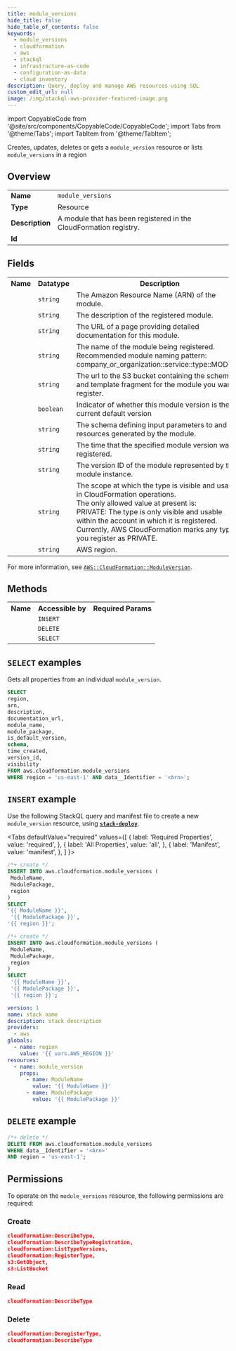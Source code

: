 ```yaml
---
title: module_versions
hide_title: false
hide_table_of_contents: false
keywords:
  - module_versions
  - cloudformation
  - aws
  - stackql
  - infrastructure-as-code
  - configuration-as-data
  - cloud inventory
description: Query, deploy and manage AWS resources using SQL
custom_edit_url: null
image: /img/stackql-aws-provider-featured-image.png
---
```


import CopyableCode from '@site/src/components/CopyableCode/CopyableCode';
import Tabs from '@theme/Tabs';
import TabItem from '@theme/TabItem';

Creates, updates, deletes or gets a <code>module_version</code> resource or lists <code>module_versions</code> in a region

## Overview
<table>
<tbody>
<tr><td><b>Name</b></td><td><code>module_versions</code></td></tr>
<tr><td><b>Type</b></td><td>Resource</td></tr>
<tr><td><b>Description</b></td><td>A module that has been registered in the CloudFormation registry.</td></tr>
<tr><td><b>Id</b></td><td><CopyableCode code="aws.cloudformation.module_versions" /></td></tr>
</tbody>
</table>

## Fields
<table>
<tbody>
<tr><th>Name</th><th>Datatype</th><th>Description</th></tr><tr><td><CopyableCode code="arn" /></td><td><code>string</code></td><td>The Amazon Resource Name (ARN) of the module.</td></tr>
<tr><td><CopyableCode code="description" /></td><td><code>string</code></td><td>The description of the registered module.</td></tr>
<tr><td><CopyableCode code="documentation_url" /></td><td><code>string</code></td><td>The URL of a page providing detailed documentation for this module.</td></tr>
<tr><td><CopyableCode code="module_name" /></td><td><code>string</code></td><td>The name of the module being registered.<br />Recommended module naming pattern: company_or_organization::service::type::MODULE.</td></tr>
<tr><td><CopyableCode code="module_package" /></td><td><code>string</code></td><td>The url to the S3 bucket containing the schema and template fragment for the module you want to register.</td></tr>
<tr><td><CopyableCode code="is_default_version" /></td><td><code>boolean</code></td><td>Indicator of whether this module version is the current default version</td></tr>
<tr><td><CopyableCode code="schema" /></td><td><code>string</code></td><td>The schema defining input parameters to and resources generated by the module.</td></tr>
<tr><td><CopyableCode code="time_created" /></td><td><code>string</code></td><td>The time that the specified module version was registered.</td></tr>
<tr><td><CopyableCode code="version_id" /></td><td><code>string</code></td><td>The version ID of the module represented by this module instance.</td></tr>
<tr><td><CopyableCode code="visibility" /></td><td><code>string</code></td><td>The scope at which the type is visible and usable in CloudFormation operations.<br />The only allowed value at present is:<br />PRIVATE: The type is only visible and usable within the account in which it is registered. Currently, AWS CloudFormation marks any types you register as PRIVATE.</td></tr>
<tr><td><CopyableCode code="region" /></td><td><code>string</code></td><td>AWS region.</td></tr>
</tbody>
</table>

For more information, see <a href="https://docs.aws.amazon.com/AWSCloudFormation/latest/UserGuide/aws-resource-cloudformation-moduleversion.html"><code>AWS::CloudFormation::ModuleVersion</code></a>.

## Methods

<table>
<tbody>
  <tr>
    <th>Name</th>
    <th>Accessible by</th>
    <th>Required Params</th>
  </tr>
  <tr>
    <td><CopyableCode code="create_resource" /></td>
    <td><code>INSERT</code></td>
    <td><CopyableCode code="ModuleName, ModulePackage, region" /></td>
  </tr>
  <tr>
    <td><CopyableCode code="delete_resource" /></td>
    <td><code>DELETE</code></td>
    <td><CopyableCode code="data__Identifier, region" /></td>
  </tr>
  <tr>
    <td><CopyableCode code="get_resource" /></td>
    <td><code>SELECT</code></td>
    <td><CopyableCode code="data__Identifier, region" /></td>
  </tr>
</tbody>
</table>

## `SELECT` examples

Gets all properties from an individual <code>module_version</code>.
```sql
SELECT
region,
arn,
description,
documentation_url,
module_name,
module_package,
is_default_version,
schema,
time_created,
version_id,
visibility
FROM aws.cloudformation.module_versions
WHERE region = 'us-east-1' AND data__Identifier = '<Arn>';
```

## `INSERT` example

Use the following StackQL query and manifest file to create a new <code>module_version</code> resource, using [__`stack-deploy`__](https://pypi.org/project/stack-deploy/).

<Tabs
    defaultValue="required"
    values={[
      { label: 'Required Properties', value: 'required', },
      { label: 'All Properties', value: 'all', },
      { label: 'Manifest', value: 'manifest', },
    ]
}>
<TabItem value="required">

```sql
/*+ create */
INSERT INTO aws.cloudformation.module_versions (
 ModuleName,
 ModulePackage,
 region
)
SELECT 
'{{ ModuleName }}',
 '{{ ModulePackage }}',
'{{ region }}';
```
</TabItem>
<TabItem value="all">

```sql
/*+ create */
INSERT INTO aws.cloudformation.module_versions (
 ModuleName,
 ModulePackage,
 region
)
SELECT 
 '{{ ModuleName }}',
 '{{ ModulePackage }}',
 '{{ region }}';
```
</TabItem>
<TabItem value="manifest">

```yaml
version: 1
name: stack name
description: stack description
providers:
  - aws
globals:
  - name: region
    value: '{{ vars.AWS_REGION }}'
resources:
  - name: module_version
    props:
      - name: ModuleName
        value: '{{ ModuleName }}'
      - name: ModulePackage
        value: '{{ ModulePackage }}'

```
</TabItem>
</Tabs>

## `DELETE` example

```sql
/*+ delete */
DELETE FROM aws.cloudformation.module_versions
WHERE data__Identifier = '<Arn>'
AND region = 'us-east-1';
```

## Permissions

To operate on the <code>module_versions</code> resource, the following permissions are required:

### Create
```json
cloudformation:DescribeType,
cloudformation:DescribeTypeRegistration,
cloudformation:ListTypeVersions,
cloudformation:RegisterType,
s3:GetObject,
s3:ListBucket
```

### Read
```json
cloudformation:DescribeType
```

### Delete
```json
cloudformation:DeregisterType,
cloudformation:DescribeType
```
